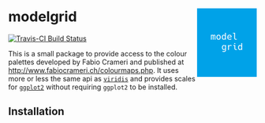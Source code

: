 
<!-- README.md is generated from README.Rmd. Please edit that file -->
modelgrid <img src="man/figures/mglogo.png" align="right" />
============================================================

[![Travis-CI Build Status](https://travis-ci.org/thomasp85/scico.svg?branch=master)](https://travis-ci.org/thomasp85/scico) <!-- [![AppVeyor Build Status](https://ci.appveyor.com/api/projects/status/github/thomasp85/scico?branch=master&svg=true)](https://ci.appveyor.com/project/thomasp85/scico) --> <!-- [![CRAN_Release_Badge](http://www.r-pkg.org/badges/version-ago/scico)](https://CRAN.R-project.org/package=scico) --> <!-- [![CRAN_Download_Badge](http://cranlogs.r-pkg.org/badges/scico)](https://CRAN.R-project.org/package=scico) -->

This is a small package to provide access to the colour palettes developed by Fabio Crameri and published at <http://www.fabiocrameri.ch/colourmaps.php>. It uses more or less the same api as [`viridis`](https://github.com/sjmgarnier/viridis) and provides scales for [`ggplot2`](https://github.com/tidyverse/ggplot2) without requiring `ggplot2` to be installed.

Installation
------------

<!-- `scico` can be installed from CRAN with `install.packages('scico')`. If you want -->
<!-- the development version then install directly from GitHub: -->
<!-- ```{r, eval=FALSE} -->
<!-- # install.packages("devtools") -->
<!-- devtools::install_github("thomasp85/scico") -->
<!-- ``` -->
<!-- ## Palettes -->
<!-- `scico` provides 17 different palettes, all of which are perceptually uniform  -->
<!-- and colourblind safe. An overview can be had with the `scico_palette_show()` -->
<!-- function: -->
<!-- ```{r} -->
<!-- library(scico) -->
<!-- scico_palette_show() -->
<!-- ``` -->
<!-- Once you've decided on a palette you can generate colour values using the  -->
<!-- `scico()` function: -->
<!-- ```{r} -->
<!-- scico(30, palette = 'lapaz') -->
<!-- ``` -->
<!-- ## ggplot2 support -->
<!-- `scico` provides relevant scales for use with `ggplot2`. It only suggests  -->
<!-- `ggplot2` in order to stay lightweight, but if `ggplot2` is available you'll  -->
<!-- have access to the `scale_[colour|fill]_scico()` functions: -->
<!-- ```{r, message=FALSE} -->
<!-- library(ggplot2) -->
<!-- volcano <- data.frame( -->
<!--   x = rep(seq_len(ncol(volcano)), each = nrow(volcano)), -->
<!--   y = rep(seq_len(nrow(volcano)), ncol(volcano)), -->
<!--   height = as.vector(volcano) -->
<!-- ) -->
<!-- ggplot(volcano, aes(x = x, y = y, fill = height)) +  -->
<!--   geom_raster() +  -->
<!--   scale_fill_scico(palette = 'davos')  -->
<!-- ``` -->
